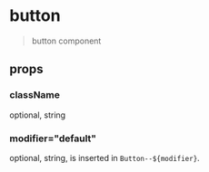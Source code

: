 # button

> button component

## props

### className

optional, string

### modifier="default"

optional, string, is inserted in `Button--${modifier}`.
